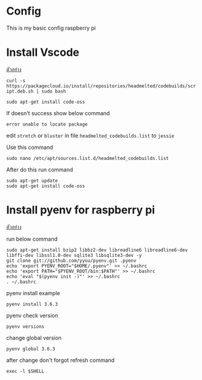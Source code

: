 # Config

This is my basic config raspberry pi

# Install Vscode

[ตัวอย่าง](https://medium.com/@iSnoopy/%E0%B8%A1%E0%B8%B2%E0%B8%95%E0%B8%B4%E0%B8%94%E0%B8%95%E0%B8%B1%E0%B9%89%E0%B8%87-visual-studio-code-%E0%B8%9A%E0%B8%99-raspberry-pi-%E0%B8%81%E0%B8%B1%E0%B8%99%E0%B9%80%E0%B8%96%E0%B8%AD%E0%B8%B0-49e8890f4fe1)

`curl -s https://packagecloud.io/install/repositories/headmelted/codebuilds/script.deb.sh | sudo bash`

`sudo apt-get install code-oss`

If doesn't success show below command

`error unable to locate package`

edit `stretch` or `bluster` in file `headmelted_codebuilds.list` to `jessie`

Use this command

`sudo nano /etc/apt/sources.list.d/headmelted_codebuilds.list`

After do this run command

```command
sudo apt-get update
sudo apt-get install code-oss
```

# Install pyenv for raspberry pi

[ตัวอย่าง](http://www.knight-of-pi.org/pyenv-for-python-version-management-on-raspbian-stretch/)

run below command
```
sudo apt-get install bzip2 libbz2-dev libreadline6 libreadline6-dev libffi-dev libssl1.0-dev sqlite3 libsqlite3-dev -y
git clone git://github.com/yyuu/pyenv.git .pyenv
echo 'export PYENV_ROOT="$HOME/.pyenv"' >> ~/.bashrc
echo 'export PATH="$PYENV_ROOT/bin:$PATH"' >> ~/.bashrc
echo 'eval "$(pyenv init -)"' >> ~/.bashrc
. ~/.bashrc
```

pyenv install example
```
pyenv install 3.6.3
```

pyenv check version
```
pyenv versions
```

change global version
```
pyenv global 3.6.3
```

after change don't forgot refresh command
```
exec -l $SHELL
```
